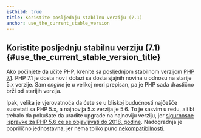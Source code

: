 ```yaml
---
isChild: true
title: Koristite posljednju stabilnu verziju (7.1)
anchor: use_the_current_stable_version
---
```


## Koristite posljednju stabilnu verziju (7.1) {#use_the_current_stable_version_title}

Ako počinjete da učite PHP, krenite sa posljednjom stabilnom verzijom [PHP 7.1][php-release]. PHP 7.1 je dosta nov i dolazi sa dosta sjajnih novina u odnosu na starije 5.x verzije. Sam _engine_ je u velikoj meri prepisan, pa je PHP sada drastično brži od starijih verzija.

Ipak, velika je vjerovatnoća da ćete se u bliskoj budućnosti najčešće susretati sa PHP 5.x, a najnovija 5.x verzija je 5.6. To je sasvim u redu, ali bi trebalo da pokušate da uradite upgrade na najnoviju verziju, jer [sigurnosne ispravke za PHP 5.6 će se objavljivati do 2018. godine](http://php.net/supported-versions.php). Nadogradnja je poprilično jednostavna, jer nema toliko puno [nekompatibilnosti][php71-bc].

[php-release]: http://php.net/downloads.php
[php-docs]: http://php.net/manual/
[php71-bc]: http://php.net/manual/migration71.incompatible.php

